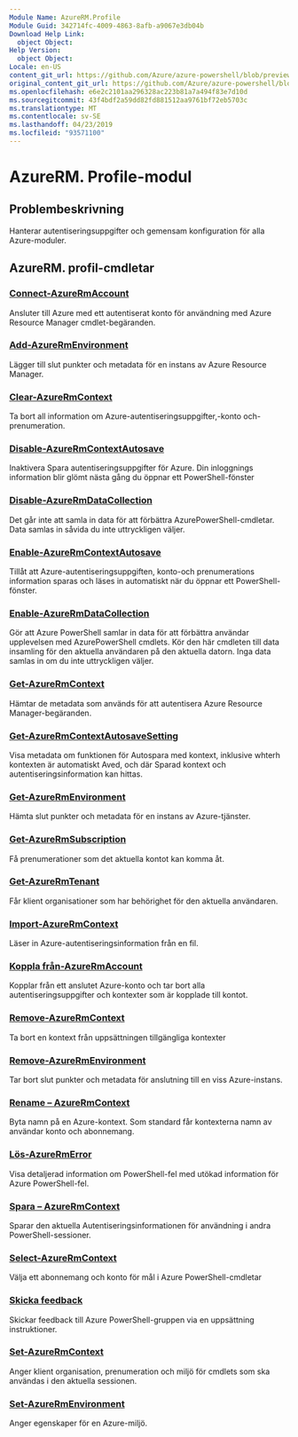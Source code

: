 ```yaml
---
Module Name: AzureRM.Profile
Module Guid: 342714fc-4009-4863-8afb-a9067e3db04b
Download Help Link:
  object Object: 
Help Version:
  object Object: 
Locale: en-US
content_git_url: https://github.com/Azure/azure-powershell/blob/preview/src/ResourceManager/Profile/Commands.Profile/help/AzureRM.Profile.md
original_content_git_url: https://github.com/Azure/azure-powershell/blob/preview/src/ResourceManager/Profile/Commands.Profile/help/AzureRM.Profile.md
ms.openlocfilehash: e6e2c2101aa296328ac223b81a7a494f83e7d10d
ms.sourcegitcommit: 43f4bdf2a59dd82fd881512aa9761bf72eb5703c
ms.translationtype: MT
ms.contentlocale: sv-SE
ms.lasthandoff: 04/23/2019
ms.locfileid: "93571100"
---
```

# AzureRM. Profile-modul
## Problembeskrivning
Hanterar autentiseringsuppgifter och gemensam konfiguration för alla Azure-moduler.

## AzureRM. profil-cmdletar
### [Connect-AzureRmAccount](Connect-AzureRmAccount.md)
Ansluter till Azure med ett autentiserat konto för användning med Azure Resource Manager cmdlet-begäranden.

### [Add-AzureRmEnvironment](Add-AzureRmEnvironment.md)
Lägger till slut punkter och metadata för en instans av Azure Resource Manager.

### [Clear-AzureRmContext](Clear-AzureRmContext.md)
Ta bort all information om Azure-autentiseringsuppgifter,-konto och-prenumeration.

### [Disable-AzureRmContextAutosave](Disable-AzureRmContextAutosave.md)
Inaktivera Spara autentiseringsuppgifter för Azure.  Din inloggnings information blir glömt nästa gång du öppnar ett PowerShell-fönster

### [Disable-AzureRmDataCollection](Disable-AzureRmDataCollection.md)
Det går inte att samla in data för att förbättra AzurePowerShell-cmdletar. Data samlas in såvida du inte uttryckligen väljer.

### [Enable-AzureRmContextAutosave](Enable-AzureRmContextAutosave.md)
Tillåt att Azure-autentiseringsuppgiften, konto-och prenumerations information sparas och läses in automatiskt när du öppnar ett PowerShell-fönster. 

### [Enable-AzureRmDataCollection](Enable-AzureRmDataCollection.md)
Gör att Azure PowerShell samlar in data för att förbättra användar upplevelsen med AzurePowerShell cmdlets.
Kör den här cmdleten till data insamling för den aktuella användaren på den aktuella datorn.
Inga data samlas in om du inte uttryckligen väljer.

### [Get-AzureRmContext](Get-AzureRmContext.md)
Hämtar de metadata som används för att autentisera Azure Resource Manager-begäranden.

### [Get-AzureRmContextAutosaveSetting](Get-AzureRmContextAutosaveSetting.md)
Visa metadata om funktionen för Autospara med kontext, inklusive whterh kontexten är automatiskt Aved, och där Sparad kontext och autentiseringsinformation kan hittas.

### [Get-AzureRmEnvironment](Get-AzureRmEnvironment.md)
Hämta slut punkter och metadata för en instans av Azure-tjänster.

### [Get-AzureRmSubscription](Get-AzureRmSubscription.md)
Få prenumerationer som det aktuella kontot kan komma åt.

### [Get-AzureRmTenant](Get-AzureRmTenant.md)
Får klient organisationer som har behörighet för den aktuella användaren.

### [Import-AzureRmContext](Import-AzureRmContext.md)
Läser in Azure-autentiseringsinformation från en fil.

### [Koppla från-AzureRmAccount](Disconnect-AzureRmAccount.md)
Kopplar från ett anslutet Azure-konto och tar bort alla autentiseringsuppgifter och kontexter som är kopplade till kontot.

### [Remove-AzureRmContext](Remove-AzureRmContext.md)
Ta bort en kontext från uppsättningen tillgängliga kontexter

### [Remove-AzureRmEnvironment](Remove-AzureRmEnvironment.md)
Tar bort slut punkter och metadata för anslutning till en viss Azure-instans.

### [Rename – AzureRmContext](Rename-AzureRmContext.md)
Byta namn på en Azure-kontext.  Som standard får kontexterna namn av användar konto och abonnemang.

### [Lös-AzureRmError](Resolve-AzureRmError.md)
Visa detaljerad information om PowerShell-fel med utökad information för Azure PowerShell-fel.

### [Spara – AzureRmContext](Save-AzureRmContext.md)
Sparar den aktuella Autentiseringsinformationen för användning i andra PowerShell-sessioner.

### [Select-AzureRmContext](Select-AzureRmContext.md)
Välja ett abonnemang och konto för mål i Azure PowerShell-cmdletar

### [Skicka feedback](Send-Feedback.md)
Skickar feedback till Azure PowerShell-gruppen via en uppsättning instruktioner.

### [Set-AzureRmContext](Set-AzureRmContext.md)
Anger klient organisation, prenumeration och miljö för cmdlets som ska användas i den aktuella sessionen.

### [Set-AzureRmEnvironment](Set-AzureRmEnvironment.md)
Anger egenskaper för en Azure-miljö.

